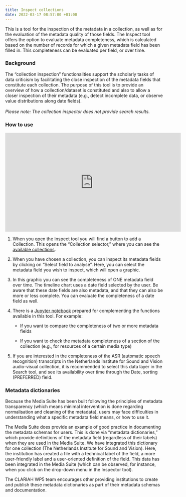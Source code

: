 ```yaml
---
title: Inspect collections
date: 2022-03-17 08:57:00 +01:00
---
```


This is a tool for the inspection of the metadata in a collection, as well as for the evaluation of the metadata quality of those fields. The Inspect tool offers the option to evaluate metadata completeness, which is calculated based on the number of records for which a given metadata field has been filled in. This completeness can be evaluated per field, or over time.

### Background

The “collection inspection” functionalities support the scholarly tasks of data criticism by facilitating the close inspection of the metadata fields that constitute each collection. The purpose of this tool is to provide an overview of how a collection/dataset is constituted and also to allow a closer inspection of their metadata (e.g., detect incomplete data, or observe value distributions along date fields).\
\
*Please note: The collection inspector does not provide search results.*

### How to use

<iframe title="CLARIAH Media Suite, metadata inspection tool" width="560" height="315" src="https://peertube.beeldengeluid.nl/videos/embed/086342b7-ccdf-41db-9ea5-f336ad70d708?title=0&peertubeLink=0" frameborder="0" allowfullscreen="" sandbox="allow-same-origin allow-scripts allow-popups"></iframe>

1. When you open the Inspect tool you will find a button to add a Collection. This opens the “Collection selector,” where you can see the [available collections](http://mediasuite.clariah.nl/documentation/faq/what-data).

2. When you have chosen a collection, you can inspect its metadata fields by clicking on “Select field to analyse”. Here, you can select the metadata field you wish to inspect, which will open a graphic.

3. In this graphic you can see the completeness of ONE metadata field over time. The timeline chart uses a date field selected by the user. Be aware that these date fields are also metadata, and that they can also be more or less complete. You can evaluate the completeness of a date field as well.

4. There is a [Jupyter notebook](http://mediasuite.clariah.nl/documentation/howtos/jupyter-notebooks) prepared for complementing the functions available in this tool. For example:

   * If you want to compare the completeness of two or more metadata fields

   * If you want to check the metadata completeness of a section of the collection (e.g., for resources of a certain media type)

5. If you are interested in the completeness of the ASR (automatic speech recognition) transcripts in the Netherlands Institute for Sound and Vision audio-visual collection, it is recommended to select this data layer in the Search tool, and see its availability over time through the Date, sorting (PREFERRED) field.

### Metadata dictionaries

Because the Media Suite has been built following the principles of metadata transparency (which means minimal intervention is done regarding normalisation and cleaning of the metadata), users may face difficulties in understanding what a specific metadata field means, or how to use it.

The Media Suite does provide an example of good practice in documenting the metadata schemas for users. This is done via “metadata dictionaries,” which provide definitions of the metadata field (regardless of their labels) when they are used in the Media Suite. We have integrated this dictionary for one collection (The Netherlands Institute for Sound and Vision). Here, the institution has created a file with a technical label of the field, a more user-friendly label and a user-oriented definition of the field. This data has been integrated in the Media Suite (which can be observed, for instance, when you click on the drop-down menu in the Inspector tool).

The CLARIAH WP5 team encourages other providing institutions to create and publish these metadata dictionaries as part of their metadata schemas and documentation.